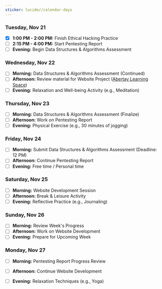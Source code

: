 ```yaml
---
sticker: lucide//calendar-days
---
```

### Tuesday, Nov 21
- [x] **1:00 PM - 2:00 PM:** Finish Ethical Hacking Practice
- [ ] **2:15 PM - 4:00 PM:** Start Pentesting Report
- [ ] **Evening:** Begin Data Structures & Algorithms Assessment

### Wednesday, Nov 22
- [ ] **Morning:** Data Structures & Algorithms Assessment (Continued)
- [ ] **Afternoon:** Review material for Website Project ([Abertay Learning Space](https://mylearningspace.abertay.ac.uk/d2l/home/32322))
- [ ] **Evening:** Relaxation and Well-being Activity (e.g., Meditation)

### Thursday, Nov 23
- [ ] **Morning:** Data Structures & Algorithms Assessment (Finalize)
- [ ] **Afternoon:** Work on Pentesting Report
- [ ] **Evening:** Physical Exercise (e.g., 30 minutes of jogging)

### Friday, Nov 24
- [ ] **Morning:** Submit Data Structures & Algorithms Assessment (Deadline: 12 PM)
- [ ] **Afternoon:** Continue Pentesting Report
- [ ] **Evening:** Free time / Personal time

### Saturday, Nov 25
- [ ] **Morning:** Website Development Session
- [ ] **Afternoon:** Break & Leisure Activity
- [ ] **Evening:** Reflective Practice (e.g., Journaling)

### Sunday, Nov 26
- [ ] **Morning:** Review Week's Progress
- [ ] **Afternoon:** Work on Website Development
- [ ] **Evening:** Prepare for Upcoming Week

### Monday, Nov 27
- [ ] **Morning:** Pentesting Report Progress Review
- [ ] **Afternoon:** Continue Website Development
- [ ] **Evening:** Relaxation Techniques (e.g., Yoga)

